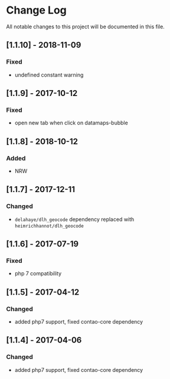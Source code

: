 # Change Log
All notable changes to this project will be documented in this file.

## [1.1.10] - 2018-11-09

### Fixed
- undefined constant warning

## [1.1.9] - 2017-10-12

### Fixed
- open new tab when click on datamaps-bubble

## [1.1.8] - 2018-10-12

### Added
- NRW

## [1.1.7] - 2017-12-11

### Changed
- `delahaye/dlh_geocode` dependency replaced with `heimrichhannot/dlh_geocode`

## [1.1.6] - 2017-07-19

### Fixed
- php 7 compatibility

## [1.1.5] - 2017-04-12

### Changed
- added php7 support, fixed contao-core dependency


## [1.1.4] - 2017-04-06

### Changed
- added php7 support, fixed contao-core dependency
